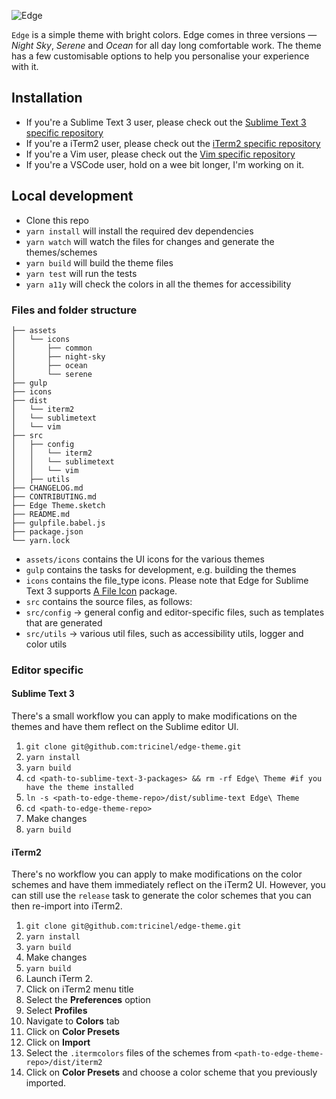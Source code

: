 ![Edge](https://i.imgur.com/KbIYmhD.png)

`Edge` is a simple theme with bright colors. Edge comes in three versions — _Night Sky_, _Serene_ and _Ocean_ for all day long comfortable work. The theme has a few customisable options to help you personalise your experience with it.

## Installation

- If you're a Sublime Text 3 user, please check out the [Sublime Text 3 specific repository](https://github.com/tricinel/edge-theme-sublime-text-3)
- If you're a iTerm2 user, please check out the [iTerm2 specific repository](https://github.com/tricinel/edge-theme-iterm2)
- If you're a Vim user, please check out the [Vim specific repository](https://github.com/tricinel/edge-theme-vim)
- If you're a VSCode user, hold on a wee bit longer, I'm working on it.

## Local development

- Clone this repo
- `yarn install` will install the required dev dependencies
- `yarn watch` will watch the files for changes and generate the themes/schemes
- `yarn build` will build the theme files
- `yarn test` will run the tests
- `yarn a11y` will check the colors in all the themes for accessibility

### Files and folder structure

```
├── assets
│   └── icons
│       ├── common
│       ├── night-sky
│       ├── ocean
│       └── serene
├── gulp
├── icons
├── dist
│   └── iterm2
│   └── sublimetext
│   └── vim
├── src
│   ├── config
│   │   └── iterm2
│   │   └── sublimetext
│   │   └── vim
│   ├── utils
├── CHANGELOG.md
├── CONTRIBUTING.md
├── Edge Theme.sketch
├── README.md
├── gulpfile.babel.js
├── package.json
└── yarn.lock
```

- `assets/icons` contains the UI icons for the various themes
- `gulp` contains the tasks for development, e.g. building the themes
- `icons` contains the file_type icons. Please note that Edge for Sublime Text 3 supports [A File Icon](https://github.com/ihodev/a-file-icon) package.
- `src` contains the source files, as follows:
- `src/config` -> general config and editor-specific files, such as templates that are generated
- `src/utils` -> various util files, such as accessibility utils, logger and color utils

### Editor specific

#### Sublime Text 3

There's a small workflow you can apply to make modifications on the themes and have them reflect on the Sublime editor UI.

1.  `git clone git@github.com:tricinel/edge-theme.git`
2.  `yarn install`
3.  `yarn build`
4.  `cd <path-to-sublime-text-3-packages> && rm -rf Edge\ Theme #if you have the theme installed`
5.  `ln -s <path-to-edge-theme-repo>/dist/sublime-text Edge\ Theme`
6.  `cd <path-to-edge-theme-repo>`
7.  Make changes
8.  `yarn build`

#### iTerm2

There's no workflow you can apply to make modifications on the color schemes and have them immediately reflect on the iTerm2 UI. However, you can still use the `release` task to generate the color schemes that you can then re-import into iTerm2.

1.  `git clone git@github.com:tricinel/edge-theme.git`
2.  `yarn install`
3.  `yarn build`
4.  Make changes
5.  `yarn build`
6.  Launch iTerm 2.
7.  Click on iTerm2 menu title
8.  Select the **Preferences** option
9.  Select **Profiles**
10. Navigate to **Colors** tab
11. Click on **Color Presets**
12. Click on **Import**
13. Select the `.itermcolors` files of the schemes from `<path-to-edge-theme-repo>/dist/iterm2`
14. Click on **Color Presets** and choose a color scheme that you previously imported.
